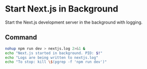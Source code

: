 # Start Next.js in Background

Start the Next.js development server in the background with logging.

## Command
```bash
nohup npm run dev > nextjs.log 2>&1 &
echo "Next.js started in background. PID: $!"
echo "Logs are being written to nextjs.log"
echo "To stop: kill \$(pgrep -f 'npm run dev')"